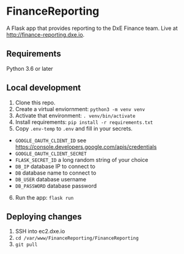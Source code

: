 # FinanceReporting

A Flask app that provides reporting to the DxE Finance team. Live at http://finance-reporting.dxe.io.

## Requirements
Python 3.6 or later

## Local development
1. Clone this repo.
2. Create a virtual enviornment: ```python3 -m venv venv```
3. Activate that environment: ```. venv/bin/activate```
4. Install requirements: ```pip install -r requirements.txt```
5. Copy ```.env-temp``` to ```.env``` and fill in your secrets.
  * ```GOOGLE_OAUTH_CLIENT_ID``` see https://console.developers.google.com/apis/credentials
  * ```GOOGLE_OAUTH_CLIENT_SECRET```
  * ```FLASK_SECRET_ID``` a long random string of your choice
  * ```DB_IP``` database IP to connect to
  * ```DB``` database name to connect to
  * ```DB_USER``` database username
  * ```DB_PASSWORD``` database password
6. Run the app: ```flask run```

## Deploying changes
1. SSH into ec2.dxe.io
2. ```cd /var/www/FinanceReporting/FinanceReporting```
3. ```git pull```
